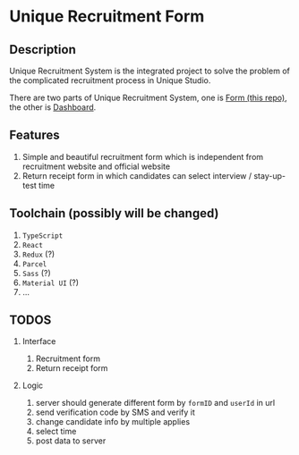 # Unique Recruitment Form

## Description

Unique Recruitment System is the integrated project to solve the problem of the complicated recruitment process in Unique Studio.

There are two parts of Unique Recruitment System,
one is [Form (this repo)](https://github.com/UniqueStudio/UniqueRecruitmentForm),
the other is [Dashboard](https://github.com/UniqueStudio/UniqueRecruitmentDashboard).

## Features

1. Simple and beautiful recruitment form which is independent from recruitment website and official website
2. Return receipt form in which candidates can select interview / stay-up-test time

## Toolchain (possibly will be changed)

1. `TypeScript`
2. `React`
3. `Redux` (?)
4. `Parcel`
5. `Sass` (?)
6. `Material UI` (?)
7. ...

## TODOS

1. Interface

    1. Recruitment form
    2. Return receipt form

2. Logic

    1. server should generate different form by `formID` and `userId` in url
    2. send verification code by SMS and verify it
    3. change candidate info by multiple applies
    4. select time
    5. post data to server